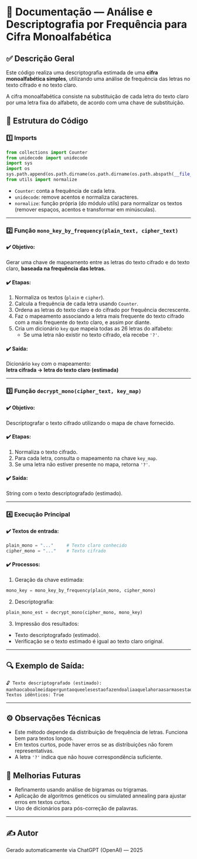 
# 📜 Documentação — Análise e Descriptografia por Frequência para Cifra Monoalfabética

## ✅ Descrição Geral
Este código realiza uma descriptografia estimada de uma **cifra monoalfabética simples**, utilizando uma análise de frequência das letras no texto cifrado e no texto claro.

A cifra monoalfabética consiste na substituição de cada letra do texto claro por uma letra fixa do alfabeto, de acordo com uma chave de substituição.

## 🚀 Estrutura do Código

### 1️⃣ Imports
```python
from collections import Counter
from unidecode import unidecode
import sys
import os
sys.path.append(os.path.dirname(os.path.dirname(os.path.abspath(__file__))))
from utils import normalize
```
- `Counter`: conta a frequência de cada letra.
- `unidecode`: remove acentos e normaliza caracteres.
- `normalize`: função própria (do módulo utils) para normalizar os textos (remover espaços, acentos e transformar em minúsculas).

---

### 2️⃣ Função `mono_key_by_frequency(plain_text, cipher_text)`

#### ✔️ Objetivo:
Gerar uma chave de mapeamento entre as letras do texto cifrado e do texto claro, **baseada na frequência das letras.**

#### ✔️ Etapas:
1. Normaliza os textos (`plain` e `cipher`).
2. Calcula a frequência de cada letra usando `Counter`.
3. Ordena as letras do texto claro e do cifrado por frequência decrescente.
4. Faz o mapeamento associando a letra mais frequente do texto cifrado com a mais frequente do texto claro, e assim por diante.
5. Cria um dicionário `key` que mapeia todas as 26 letras do alfabeto:
   - Se uma letra não existir no texto cifrado, ela recebe `'?'`.

#### ✔️ Saída:
Dicionário `key` com o mapeamento:  
**letra cifrada → letra do texto claro (estimada)**

---

### 3️⃣ Função `decrypt_mono(cipher_text, key_map)`

#### ✔️ Objetivo:
Descriptografar o texto cifrado utilizando o mapa de chave fornecido.

#### ✔️ Etapas:
1. Normaliza o texto cifrado.
2. Para cada letra, consulta o mapeamento na chave `key_map`.
3. Se uma letra não estiver presente no mapa, retorna `'?'`.

#### ✔️ Saída:
String com o texto descriptografado (estimado).

---

### 4️⃣ Execução Principal

#### ✔️ Textos de entrada:
```python
plain_mono = "..."     # Texto claro conhecido
cipher_mono = "..."    # Texto cifrado
```

#### ✔️ Processos:
1. Geração da chave estimada:
```python
mono_key = mono_key_by_frequency(plain_mono, cipher_mono)
```
2. Descriptografia:
```python
plain_mono_est = decrypt_mono(cipher_mono, mono_key)
```
3. Impressão dos resultados:
- Texto descriptografado (estimado).
- Verificação se o texto estimado é igual ao texto claro original.

---

## 🔍 Exemplo de Saída:

```
🔓 Texto descriptografado (estimado):
manhaocaboalmeidaperguntaoqueelesestaofazendoaliaaquelahoraasarmasestaoapontadasparaelesenquantoestaocomasmaosnacabecaoc
Textos idênticos: True
```

---

## ⚙️ Observações Técnicas
- Este método depende da distribuição de frequência de letras. Funciona bem para textos longos.
- Em textos curtos, pode haver erros se as distribuições não forem representativas.
- A letra `'?'` indica que não houve correspondência suficiente.

## 🧠 Melhorias Futuras
- Refinamento usando análise de bigramas ou trigramas.
- Aplicação de algoritmos genéticos ou simulated annealing para ajustar erros em textos curtos.
- Uso de dicionários para pós-correção de palavras.

---

## ✍️ Autor
Gerado automaticamente via ChatGPT (OpenAI) — 2025